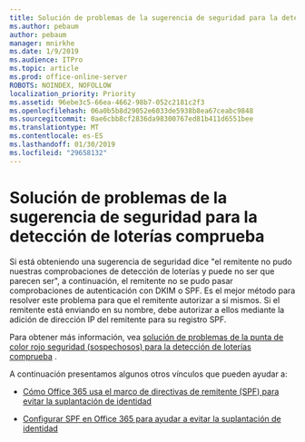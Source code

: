 ```yaml
---
title: Solución de problemas de la sugerencia de seguridad para la detección de loterías comprueba
ms.author: pebaum
author: pebaum
manager: mnirkhe
ms.date: 1/9/2019
ms.audience: ITPro
ms.topic: article
ms.prod: office-online-server
ROBOTS: NOINDEX, NOFOLLOW
localization_priority: Priority
ms.assetid: 96ebe3c5-66ea-4662-98b7-052c2181c2f3
ms.openlocfilehash: 06a0b5b8d29052e6033de5938b8ea67ceabc9848
ms.sourcegitcommit: 0ae6cbb8cf2836da98300767ed81b411d6551bee
ms.translationtype: MT
ms.contentlocale: es-ES
ms.lasthandoff: 01/30/2019
ms.locfileid: "29658132"
---
```

# <a name="troubleshooting-the-safety-tip-for-fraud-detection-checks"></a>Solución de problemas de la sugerencia de seguridad para la detección de loterías comprueba



Si está obteniendo una sugerencia de seguridad dice "el remitente no pudo nuestras comprobaciones de detección de loterías y puede no ser que parecen ser", a continuación, el remitente no se pudo pasar comprobaciones de autenticación con DKIM o SPF. Es el mejor método para resolver este problema para que el remitente autorizar a sí mismos. Si el remitente está enviando en su nombre, debe autorizar a ellos mediante la adición de dirección IP del remitente para su registro SPF.
  
Para obtener más información, vea [solución de problemas de la punta de color rojo seguridad (sospechosos) para la detección de loterías comprueba](https://blogs.msdn.microsoft.com/tzink/2016/11/02/troubleshooting-the-red-suspicious-safety-tip-for-fraud-detection-checks/) . 
  
A continuación presentamos algunos otros vínculos que pueden ayudar a:
  
- [Cómo Office 365 usa el marco de directivas de remitente (SPF) para evitar la suplantación de identidad](https://docs.microsoft.com/office365/SecurityCompliance/how-office-365-uses-spf-to-prevent-spoofing)
    
- [Configurar SPF en Office 365 para ayudar a evitar la suplantación de identidad](https://docs.microsoft.com/office365/SecurityCompliance/set-up-spf-in-office-365-to-help-prevent-spoofing)
    

